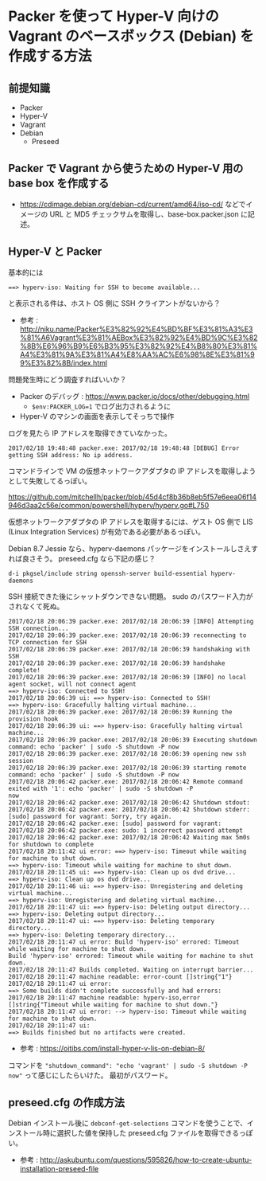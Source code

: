 Packer を使って Hyper-V 向けの Vagrant のベースボックス (Debian) を作成する方法
==========

## 前提知識

* Packer
* Hyper-V
* Vagrant
* Debian
    * Preseed

## Packer で Vagrant から使うための Hyper-V 用の base box を作成する

* https://cdimage.debian.org/debian-cd/current/amd64/iso-cd/ などでイメージの URL と MD5 チェックサムを取得し、base-box.packer.json に記述。

## Hyper-V と Packer

基本的には

```
==> hyperv-iso: Waiting for SSH to become available...
```

と表示される件は、ホスト OS 側に SSH クライアントがないから？

* 参考 : http://niku.name/Packer%E3%82%92%E4%BD%BF%E3%81%A3%E3%81%A6Vagrant%E3%81%AEBox%E3%82%92%E4%BD%9C%E3%82%8B%E6%96%B9%E6%B3%95%E3%82%92%E4%B8%80%E3%81%A4%E3%81%9A%E3%81%A4%E8%AA%AC%E6%98%8E%E3%81%99%E3%82%8B/index.html

問題発生時にどう調査すればいいか？

* Packer のデバッグ : https://www.packer.io/docs/other/debugging.html
    * `$env:PACKER_LOG=1` でログ出力されるように
* Hyper-V のマシンの画面を表示してそっちで操作

ログを見たら IP アドレスを取得できていなかった。

```
2017/02/18 19:48:48 packer.exe: 2017/02/18 19:48:48 [DEBUG] Error getting SSH address: No ip address.
```

コマンドラインで VM の仮想ネットワークアダプタの IP アドレスを取得しようとして失敗してるっぽい。

https://github.com/mitchellh/packer/blob/45d4cf8b36b8eb5f57e6eea06f14946d3aa2c56e/common/powershell/hyperv/hyperv.go#L750

仮想ネットワークアダプタの IP アドレスを取得するには、ゲスト OS 側で LIS (Linux Integration Services) が有効である必要があるっぽい。

Debian 8.7 Jessie なら、hyperv-daemons パッケージをインストールしさえすれば良さそう。 preseed.cfg なら下記の感じ？

```
d-i pkgsel/include string openssh-server build-essential hyperv-daemons
```

SSH 接続できた後にシャットダウンできない問題。 sudo のパスワード入力がされなくて死ぬ。

```
2017/02/18 20:06:39 packer.exe: 2017/02/18 20:06:39 [INFO] Attempting SSH connection...
2017/02/18 20:06:39 packer.exe: 2017/02/18 20:06:39 reconnecting to TCP connection for SSH
2017/02/18 20:06:39 packer.exe: 2017/02/18 20:06:39 handshaking with SSH
2017/02/18 20:06:39 packer.exe: 2017/02/18 20:06:39 handshake complete!
2017/02/18 20:06:39 packer.exe: 2017/02/18 20:06:39 [INFO] no local agent socket, will not connect agent
==> hyperv-iso: Connected to SSH!
2017/02/18 20:06:39 ui: ==> hyperv-iso: Connected to SSH!
==> hyperv-iso: Gracefully halting virtual machine...
2017/02/18 20:06:39 packer.exe: 2017/02/18 20:06:39 Running the provision hook
2017/02/18 20:06:39 ui: ==> hyperv-iso: Gracefully halting virtual machine...
2017/02/18 20:06:39 packer.exe: 2017/02/18 20:06:39 Executing shutdown command: echo 'packer' | sudo -S shutdown -P now
2017/02/18 20:06:39 packer.exe: 2017/02/18 20:06:39 opening new ssh session
2017/02/18 20:06:39 packer.exe: 2017/02/18 20:06:39 starting remote command: echo 'packer' | sudo -S shutdown -P now
2017/02/18 20:06:42 packer.exe: 2017/02/18 20:06:42 Remote command exited with '1': echo 'packer' | sudo -S shutdown -P
now
2017/02/18 20:06:42 packer.exe: 2017/02/18 20:06:42 Shutdown stdout:
2017/02/18 20:06:42 packer.exe: 2017/02/18 20:06:42 Shutdown stderr: [sudo] password for vagrant: Sorry, try again.
2017/02/18 20:06:42 packer.exe: [sudo] password for vagrant:
2017/02/18 20:06:42 packer.exe: sudo: 1 incorrect password attempt
2017/02/18 20:06:42 packer.exe: 2017/02/18 20:06:42 Waiting max 5m0s for shutdown to complete
2017/02/18 20:11:42 ui error: ==> hyperv-iso: Timeout while waiting for machine to shut down.
==> hyperv-iso: Timeout while waiting for machine to shut down.
2017/02/18 20:11:45 ui: ==> hyperv-iso: Clean up os dvd drive...
==> hyperv-iso: Clean up os dvd drive...
2017/02/18 20:11:46 ui: ==> hyperv-iso: Unregistering and deleting virtual machine...
==> hyperv-iso: Unregistering and deleting virtual machine...
2017/02/18 20:11:47 ui: ==> hyperv-iso: Deleting output directory...
==> hyperv-iso: Deleting output directory...
2017/02/18 20:11:47 ui: ==> hyperv-iso: Deleting temporary directory...
==> hyperv-iso: Deleting temporary directory...
2017/02/18 20:11:47 ui error: Build 'hyperv-iso' errored: Timeout while waiting for machine to shut down.
Build 'hyperv-iso' errored: Timeout while waiting for machine to shut down.
2017/02/18 20:11:47 Builds completed. Waiting on interrupt barrier...
2017/02/18 20:11:47 machine readable: error-count []string{"1"}
2017/02/18 20:11:47 ui error:
==> Some builds didn't complete successfully and had errors:
2017/02/18 20:11:47 machine readable: hyperv-iso,error []string{"Timeout while waiting for machine to shut down."}
2017/02/18 20:11:47 ui error: --> hyperv-iso: Timeout while waiting for machine to shut down.
2017/02/18 20:11:47 ui:
==> Builds finished but no artifacts were created.
```

* 参考 : https://oitibs.com/install-hyper-v-lis-on-debian-8/

コマンドを `"shutdown_command": "echo 'vagrant' | sudo -S shutdown -P now"` って感じにしたらいけた。 最初がパスワード。

## preseed.cfg の作成方法

Debian インストール後に `debconf-get-selections`
コマンドを使うことで、インストール時に選択した値を保持した preseed.cfg ファイルを取得できるっぽい。

* 参考 : http://askubuntu.com/questions/595826/how-to-create-ubuntu-installation-preseed-file
